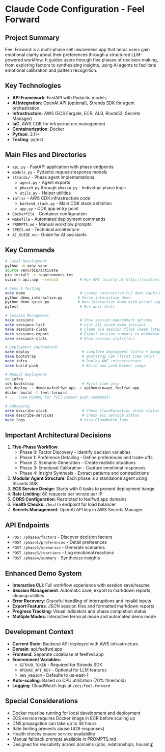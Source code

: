 # Claude Code Configuration - Feel Forward

## Project Summary
Feel Forward is a multi-phase self-awareness app that helps users gain emotional clarity about their preferences through a structured LLM-powered workflow. It guides users through five phases of decision-making, from exploring factors to synthesizing insights, using AI agents to facilitate emotional calibration and pattern recognition.

## Key Technologies
- **API Framework**: FastAPI with Pydantic models
- **AI Integration**: OpenAI API (optional), Strands SDK for agent orchestration
- **Infrastructure**: AWS (ECS Fargate, ECR, ALB, Route53, Secrets Manager)
- **IaC**: AWS CDK for infrastructure management
- **Containerization**: Docker
- **Python**: 3.11+
- **Testing**: pytest

## Main Files and Directories
- `api.py` - FastAPI application with phase endpoints
- `models.py` - Pydantic request/response models
- `strands/` - Phase agent implementations
  - `agent.py` - Agent exports
  - `phase0.py` through `phase4.py` - Individual phase logic
  - `utils.py` - Helper utilities
- `infra/` - AWS CDK infrastructure code
  - `backend_stack.py` - Main CDK stack definition
  - `app.py` - CDK app entry point
- `Dockerfile` - Container configuration
- `Makefile` - Automated deployment commands
- `PROMPTS.md` - Manual workflow prompts
- `SPECS.md` - Technical architecture
- `AI_GUIDE.md` - Guide for AI assistants

## Key Commands
```bash
# Local Development
python -m venv venv
source venv/bin/activate
pip install -r requirements.txt
uvicorn api:app --reload          # Run API locally at http://localhost:8000

# Demo & Testing
make demo                         # Launch interactive CLI demo (auto-detects terminal)
python demo_interactive.py       # Force interactive demo
python demo_quick.py             # Non-interactive demo with preset inputs
pytest                            # Run unit tests

# Session Management
make sessions                     # Show session management options
make sessions-list                # List all saved demo sessions
make sessions-clean               # Clean old session files (keep latest 5)
make sessions-export              # Export session summary to markdown
make sessions-stats               # Show session statistics

# Deployment (Automated)
make deploy                        # Complete deployment (infra + image)
make bootstrap                     # Bootstrap CDK (first time only)
make infra                         # Deploy AWS infrastructure
make build-push                    # Build and push Docker image

# Manual Deployment
cd infra
cdk bootstrap                      # First time only
cdk deploy -c domain=feelfwd.app -c apiDomain=api.feelfwd.app
docker build -t feel-forward .
# ... (see README for full Docker push commands)

# Debugging
make describe-stack                # Check CloudFormation stack status
make describe-services             # Check ECS service status
make logs                         # View CloudWatch logs
```

## Important Architectural Decisions
1. **Five-Phase Workflow**:
   - Phase 0: Factor Discovery - Identify decision variables
   - Phase 1: Preference Detailing - Define preferences and trade-offs
   - Phase 2: Scenario Generation - Create realistic situations
   - Phase 3: Emotional Calibration - Capture emotional responses
   - Phase 4: Insight Synthesis - Extract patterns and contradictions
2. **Modular Agent Structure**: Each phase is a standalone agent using Strands SDK
3. **ECS Service Design**: Starts with 0 tasks to prevent deployment hangs
4. **Rate Limiting**: 60 requests per minute per IP
5. **CORS Configuration**: Restricted to feelfwd.app domains
6. **Health Checks**: `/health` endpoint for load balancer
7. **Secrets Management**: OpenAI API key in AWS Secrets Manager

## API Endpoints
- `POST /phase0/factors` - Discover decision factors
- `POST /phase1/preferences` - Detail preferences
- `POST /phase2/scenarios` - Generate scenarios
- `POST /phase3/reactions` - Log emotional reactions
- `POST /phase4/summary` - Synthesize insights

## Enhanced Demo System
- **Interactive CLI**: Full workflow experience with session save/resume
- **Session Management**: Automatic save, export to markdown reports, cleanup utilities
- **Error Recovery**: Graceful handling of interruptions and invalid inputs
- **Export Features**: JSON session files and formatted markdown reports
- **Progress Tracking**: Visual indicators and phase completion status
- **Multiple Modes**: Interactive terminal mode and automated demo mode

## Development Context
- **Current State**: Backend API deployed with AWS infrastructure
- **Domain**: api.feelfwd.app
- **Frontend**: Separate codebase at feelfwd.app
- **Environment Variables**:
  - `GITHUB_TOKEN` - Required for Strands SDK
  - `OPENAI_API_KEY` - Optional for LLM features
  - `AWS_REGION` - Defaults to us-east-1
- **Auto-scaling**: Based on CPU utilization (70% threshold)
- **Logging**: CloudWatch logs at `/ecs/feel-forward`

## Special Considerations
- Docker must be running for local development and deployment
- ECS service requires Docker image in ECR before scaling up
- DNS propagation can take up to 48 hours
- Rate limiting prevents abuse (429 responses)
- Health checks ensure service availability
- Manual fallback prompts available in PROMPTS.md
- Designed for reusability across domains (jobs, relationships, housing)